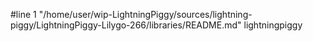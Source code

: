 #line 1 "/home/user/wip-LightningPiggy/sources/lightning-piggy/LightningPiggy-Lilygo-266/libraries/README.md"
lightningpiggy
